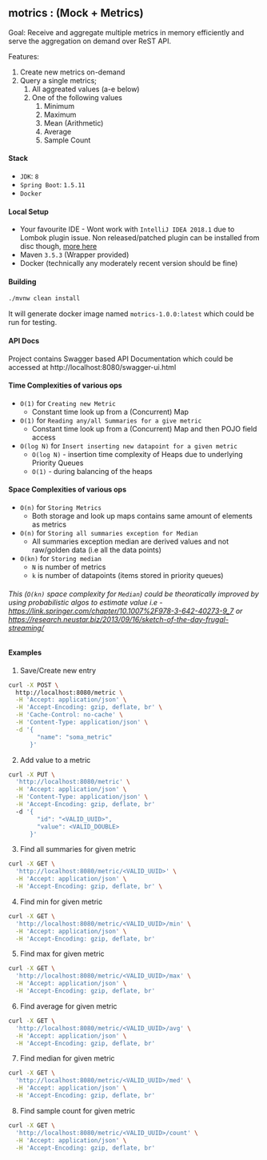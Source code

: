 ## motrics : (Mock + Metrics)

Goal: Receive and aggregate multiple metrics in memory efficiently and serve the aggregation on demand over ReST API.

Features:
1. Create new metrics on-demand
2. Query a single metrics;
    1. All aggreated values (a-e below)
    2. One of the following values
        1. Minimum
        2. Maximum
        3. Mean (Arithmetic)
        4. Average
        5. Sample Count

#### Stack

* `JDK`: `8`
* `Spring Boot`: `1.5.11`
* `Docker`

#### Local Setup
* Your favourite IDE - Wont work with `IntelliJ IDEA 2018.1` due to Lombok plugin issue. Non released/patched plugin can be installed from disc though, [more here](https://github.com/mplushnikov/lombok-intellij-plugin/issues/468#issuecomment-377436538)
* Maven `3.5.3` (Wrapper provided)
* Docker (technically any moderately recent version should be fine)

#### Building

```bash
./mvnw clean install
```

It will generate docker image named `motrics-1.0.0:latest` which could be run for testing.

#### API Docs 
Project contains Swagger based API Documentation which could be accessed at http://localhost:8080/swagger-ui.html

#### Time Complexities of various ops
* `O(1)` for `Creating new Metric`
    - Constant time look up from a (Concurrent) Map
* `O(1)` for `Reading any/all Summaries for a give metric`
    - Constant time look up from a (Concurrent) Map and then POJO field access
* `O(log N)` for `Insert inserting new datapoint for a given metric` 
    - `O(log N)` - insertion time complexity of Heaps due to underlying Priority Queues
    - `O(1)` - during balancing of the heaps
 


#### Space Complexities of various ops
* `O(n)` for `Storing Metrics`
    - Both storage and look up maps contains same amount of elements as metrics
* `O(n)` for `Storing all summaries exception for Median`
    - All summaries exception median are derived values and not raw/golden data (i.e all the data points)
* `O(kn)` for `Storing median` 
    - `N` is number of metrics
    - `k` is number of datapoints (items stored in priority queues)

###### This (`O(kn)` space complexity for `Median`) could be theoratically improved by using probabilistic algos to estimate value i.e - https://link.springer.com/chapter/10.1007%2F978-3-642-40273-9_7 or https://research.neustar.biz/2013/09/16/sketch-of-the-day-frugal-streaming/
  
#### Examples
1. Save/Create new entry 
```bash
curl -X POST \
  http://localhost:8080/metric \
  -H 'Accept: application/json' \
  -H 'Accept-Encoding: gzip, deflate, br' \
  -H 'Cache-Control: no-cache' \
  -H 'Content-Type: application/json' \
  -d '{
        "name": "soma_metric"
      }' 
```

2. Add value to a metric
```bash
curl -X PUT \
  'http://localhost:8080/metric' \
  -H 'Accept: application/json' \
  -H 'Content-Type: application/json' \
  -H 'Accept-Encoding: gzip, deflate, br'
  -d '{
        "id": "<VALID_UUID>",
        "value": <VALID_DOUBLE>
      }' 
```

3. Find all summaries for given metric
```bash
curl -X GET \
  'http://localhost:8080/metric/<VALID_UUID>' \
  -H 'Accept: application/json' \
  -H 'Accept-Encoding: gzip, deflate, br' \
```
4. Find min for given metric
```bash
curl -X GET \
  'http://localhost:8080/metric/<VALID_UUID>/min' \
  -H 'Accept: application/json' \
  -H 'Accept-Encoding: gzip, deflate, br'
```

5. Find max for given metric
```bash
curl -X GET \
  'http://localhost:8080/metric/<VALID_UUID>/max' \
  -H 'Accept: application/json' \
  -H 'Accept-Encoding: gzip, deflate, br'
```

6. Find average for given metric
```bash
curl -X GET \
  'http://localhost:8080/metric/<VALID_UUID>/avg' \
  -H 'Accept: application/json' \
  -H 'Accept-Encoding: gzip, deflate, br'
```

7. Find median for given metric
```bash
curl -X GET \
  'http://localhost:8080/metric/<VALID_UUID>/med' \
  -H 'Accept: application/json' \
  -H 'Accept-Encoding: gzip, deflate, br'
```

8. Find sample count for given metric
```bash
curl -X GET \
  'http://localhost:8080/metric/<VALID_UUID>/count' \
  -H 'Accept: application/json' \
  -H 'Accept-Encoding: gzip, deflate, br'
```

